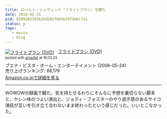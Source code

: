 ```yaml
---
title: ロベルト・シュヴェンケ『フライトプラン』を観た
date: 2016-03-21
pid: 0209282305626d502f045b397de6c7a1
status: p
tags:
   - movie
   - blog
---
```


<div class="amazlet-box" style="margin-bottom:0px;"><div class="amazlet-image" style="float:left;margin:0px 12px 1px 0px;"><a href="http://www.amazon.co.jp/exec/obidos/ASIN/B000CS44YI/dotimpact-22/ref=nosim/" name="amazletlink" target="_blank"><img src="http://ecx.images-amazon.com/images/I/5105S2Y9W8L._SL160_.jpg" alt="フライトプラン [DVD]" style="border: none;" /></a></div><div class="amazlet-info" style="line-height:120%; margin-bottom: 10px"><div class="amazlet-name" style="margin-bottom:10px;line-height:120%"><a href="http://www.amazon.co.jp/exec/obidos/ASIN/B000CS44YI/dotimpact-22/ref=nosim/" name="amazletlink" target="_blank">フライトプラン [DVD]</a><div class="amazlet-powered-date" style="font-size:80%;margin-top:5px;line-height:120%">posted with <a href="http://www.amazlet.com/" title="amazlet" target="_blank">amazlet</a> at 16.03.23</div></div><div class="amazlet-detail">ブエナ・ビスタ・ホーム・エンターテイメント (2006-05-24)<br />売り上げランキング: 66,179<br /></div><div class="amazlet-sub-info" style="float: left;"><div class="amazlet-link" style="margin-top: 5px"><a href="http://www.amazon.co.jp/exec/obidos/ASIN/B000CS44YI/dotimpact-22/ref=nosim/" name="amazletlink" target="_blank">Amazon.co.jpで詳細を見る</a></div></div></div><div class="amazlet-footer" style="clear: left"></div></div>

---- 

WOWOWの録画で観た。気を持たせるわりにそんなに予想を裏切らない脚本と、ケレン味のつよい演出と、ジョディ・フォスターのやり過ぎ感のあるサイコ演技が互いを引き立て合わないまま終わったという感じだった。いいとこなかった。